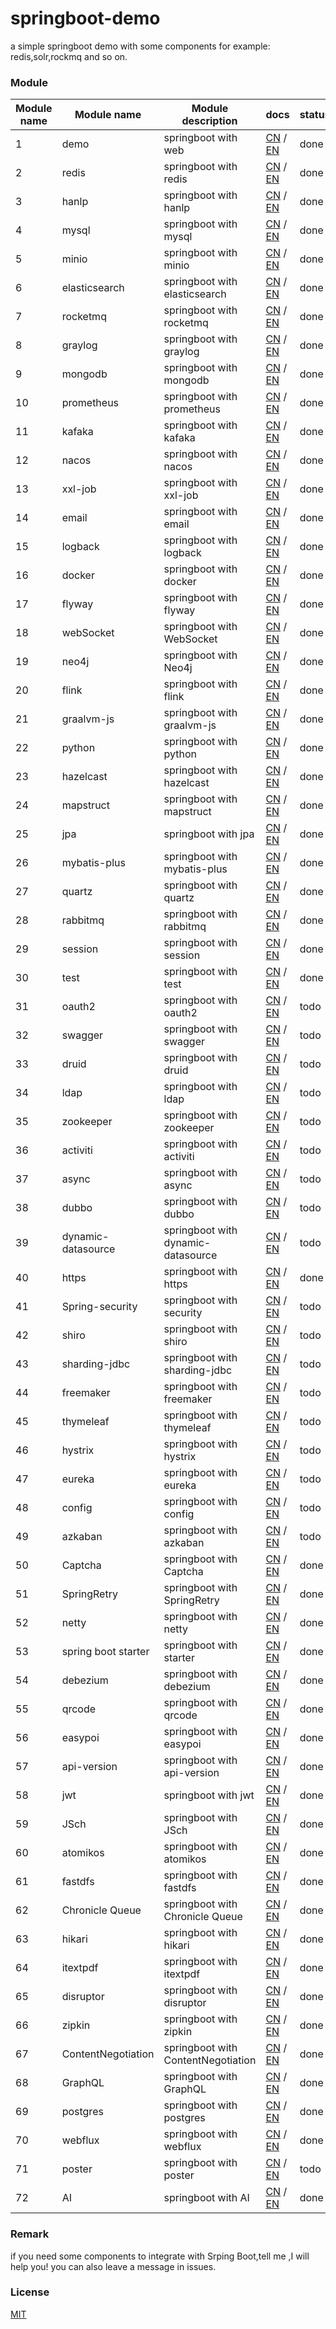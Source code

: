 # springboot-demo

a simple springboot demo with some components for example: redis,solr,rockmq and so on.


###  Module 

| Module name | Module name         | Module description                 | docs                                                                                                                                                                                 | status |
|-------------|---------------------|------------------------------------|--------------------------------------------------------------------------------------------------------------------------------------------------------------------------------------|--------|
| 1           | demo                | springboot with web                | [CN](http://www.liuhaihua.cn/archives/710149.html) / [EN](https://jxausea.medium.com/%E4%B8%80-create-springboot-module-8ed28523a961)                                                | done   |
| 2           | redis               | springboot with redis              | [CN](http://www.liuhaihua.cn/archives/710158.html) / [EN](https://jxausea.medium.com/springboot-integrated-redis-entry-demo-ea8084843856)                                            | done   |
| 3           | hanlp               | springboot with hanlp              | [CN](http://www.liuhaihua.cn/archives/710210.html) / [EN](https://jxausea.medium.com/springboot-integrated-hanlp-quick-start-demo-d90e0256e2da)                                      | done   |
| 4           | mysql               | springboot with mysql              | [CN](http://www.liuhaihua.cn/archives/710165.html) / [EN](https://jxausea.medium.com/springboot-integrated-mysql-entry-demo-0a94a78bdb60)                                            | done   |
| 5           | minio               | springboot with minio              | [CN](http://www.liuhaihua.cn/archives/710171.html) / [EN](https://jxausea.medium.com/springboot-integrated-minio-quick-start-tutorial-8ef1afe3f9e5)                                  | done   |
| 6           | elasticsearch       | springboot with elasticsearch      | [CN](http://www.liuhaihua.cn/archives/710195.html) / [EN](https://jxausea.medium.com/springboot-integrated-elasticsearch-quick-start-demo-cdc17e5380eb)                              | done   |
| 7           | rocketmq            | springboot with rocketmq           | [CN](http://www.liuhaihua.cn/archives/710205.html) / [EN](https://jxausea.medium.com/springboot-integrated-rocketmq-q-quick-start-demo-96aeff8738e7)                                 | done   |
| 8           | graylog             | springboot with graylog            | [CN](http://www.liuhaihua.cn/archives/710178.html) / [EN](https://jxausea.medium.com/springboot-integrated-graylog-quick-start-demo-b10b0be04a93)                                    | done   |
| 9           | mongodb             | springboot with mongodb            | [CN](http://www.liuhaihua.cn/archives/710188.html) / [EN](https://jxausea.medium.com/springboot-integrated-mongodb-quick-start-demo-78c54e55cc88)                                    | done   |
| 10          | prometheus          | springboot with prometheus         | [CN](http://www.liuhaihua.cn/archives/710215.html) / [EN](https://jxausea.medium.com/springboot-integrated-prometheus-quick-start-demo-cdfefd789b48)                                 | done   |
| 11          | kafaka              | springboot with kafaka             | [CN](http://www.liuhaihua.cn/archives/710233.html) / [EN](https://jxausea.medium.com/springboot-integrated-kafka-quick-start-demo-c5f217b93336)                                      | done   |
| 12          | nacos               | springboot with nacos              | [CN](http://www.liuhaihua.cn/archives/710246.html) / [EN](https://medium.com/@jxausea/springboot-intergrated-nacos-quick-start-demo-acca4f5cf749)                                    | done   |
| 13          | xxl-job             | springboot with xxl-job            | [CN](http://www.liuhaihua.cn/archives/710250.html) / [EN](https://jxausea.medium.com/springboot-integrated-xxl-job-quick-start-demo-36d28da2f6fe)                                    | done   |
| 14          | email               | springboot with email              | [CN](http://www.liuhaihua.cn/archives/710258.html) / [EN](https://jxausea.medium.com/springboot-integrated-mail-quick-start-demo-f3001c4c52f3)                                       | done   |
| 15          | logback             | springboot with logback            | [CN](http://www.liuhaihua.cn/archives/710275.html) / [EN](https://jxausea.medium.com/springboot-integrates-logback-to-print-color-logs-0062baeaae43)                                 | done   |
| 16          | docker              | springboot with docker             | [CN](http://www.liuhaihua.cn/archives/710227.html) / [EN](https://jxausea.medium.com/springboot-integrated-docker-quick-start-demo-3638a847bf8e)                                     | done   |
| 17          | flyway              | springboot with flyway             | [CN](http://www.liuhaihua.cn/archives/710280.html) / [EN](https://jxausea.medium.com/spring-boot-integrated-flyway-quick-start-demo-177e49e5d1ab)                                    | done   |
| 18          | webSocket           | springboot with WebSocket          | [CN](http://www.liuhaihua.cn/archives/710240.html) / [EN](https://jxausea.medium.com/springboot-integrated-websocket-quick-start-demo-45c889c42ec3)                                  | done   |
| 19          | neo4j               | springboot with Neo4j              | [CN](http://www.liuhaihua.cn/archives/710286.html) / [EN](https://jxausea.medium.com/spring-boot-integrates-neo4j-to-implement-a-simple-knowledge-graph-fca16db05ead)                | done   |
| 20          | flink               | springboot with flink              | [CN](http://www.liuhaihua.cn/archives/710270.html) / [EN](https://jxausea.medium.com/springboot-integrated-flink-quick-start-demo-1f9287770f26)                                      | done   |
| 21          | graalvm-js          | springboot with graalvm-js         | [CN](http://www.liuhaihua.cn/archives/710296.html) / [EN](https://jxausea.medium.com/spring-boot-integrated-graalvm-js-engine-quick-start-demo-5ee370b9b604)                         | done   |
| 22          | python              | springboot with python             | [CN](http://www.liuhaihua.cn/archives/710307.html) / [EN](https://jxausea.medium.com/spring-boot-integrated-python-engine-quick-start-demo-24d3f96cc4aa)                             | done   |
| 23          | hazelcast           | springboot with hazelcast          | [CN](http://www.liuhaihua.cn/archives/710310.html) / [EN](https://jxausea.medium.com/spring-boot-integrated-hazelcast-implements-distributed-cache-8a83d9ba21df)                     | done   |
| 24          | mapstruct           | springboot with mapstruct          | [CN](http://www.liuhaihua.cn/archives/710319.html) / [EN](https://jxausea.medium.com/spring-boot-integrated-mapstruct-quick-start-demo-9246a57ed906)                                 | done   |
| 25          | jpa                 | springboot with jpa                | [CN](http://www.liuhaihua.cn/archives/710351.html) / [EN](https://jxausea.medium.com/spring-boot-integrated-jpa-quick-start-demo-4ef95dc4b9bb)                                       | done   |
| 26          | mybatis-plus        | springboot with mybatis-plus       | [CN](http://www.liuhaihua.cn/archives/710453.html) / [EN](https://jxausea.medium.com/spring-boot-integrated-mybatis-plus-quick-start-demo-520589ebad8d)                              | done   |
| 27          | quartz              | springboot with quartz             | [CN](http://www.liuhaihua.cn/archives/710458.html) / [EN](https://jxausea.medium.com/spring-boot-integrated-quartz-quick-start-demo-382dd4daf2ac)                                    | done   |
| 28          | rabbitmq            | springboot with rabbitmq           | [CN](http://www.liuhaihua.cn/archives/710464.html) / [EN](https://jxausea.medium.com/spring-boot-integrated-rabbitmq-quick-start-demo-e28c6e2f5ce9)                                  | done   |
| 29          | session             | springboot with session            | [CN](http://www.liuhaihua.cn/archives/710469.html) / [EN](https://jxausea.medium.com/spring-boot-integrated-spring-session-quick-start-demo-54b0619a7bd0)                            | done   |
| 30          | test                | springboot with test               | [CN](http://www.liuhaihua.cn/archives/710395.html) / [EN](https://jxausea.medium.com/spring-boot-unit-testing-quick-start-demo-770ef4a17399)                                         | done   |
| 31          | oauth2              | springboot with oauth2             | [CN](###) / [EN](###)                                                                                                                                                                | todo   |
| 32          | swagger             | springboot with swagger            | [CN](###) / [EN](###)                                                                                                                                                                | todo   |
| 33          | druid               | springboot with druid              | [CN](###) / [EN](###)                                                                                                                                                                | todo   |
| 34          | ldap                | springboot with ldap               | [CN](###) / [EN](###)                                                                                                                                                                | todo   |
| 35          | zookeeper           | springboot with zookeeper          | [CN](###) / [EN](###)                                                                                                                                                                | todo   |
| 36          | activiti            | springboot with activiti           | [CN](###) / [EN](###)                                                                                                                                                                | todo   |
| 37          | async               | springboot with async              | [CN](###) / [EN](###)                                                                                                                                                                | todo   |
| 38          | dubbo               | springboot with dubbo              | [CN](###) / [EN](###)                                                                                                                                                                | todo   |
| 39          | dynamic-datasource  | springboot with dynamic-datasource | [CN](###) / [EN](###)                                                                                                                                                                | todo   |
| 40          | https               | springboot with https              | [CN](http://www.liuhaihua.cn/archives/710427.html) / [EN](https://jxausea.medium.com/spring-boot-integrated-https-quick-start-demo-0f5b1ae86286)                                     | done   |
| 41          | Spring-security     | springboot with security           | [CN](###) / [EN](###)                                                                                                                                                                | todo   |
| 42          | shiro               | springboot with shiro              | [CN](###) / [EN](###)                                                                                                                                                                | todo   |
| 43          | sharding-jdbc       | springboot with sharding-jdbc      | [CN](###) / [EN](###)                                                                                                                                                                | todo   |
| 44          | freemaker           | springboot with freemaker          | [CN](###) / [EN](###)                                                                                                                                                                | todo   |
| 45          | thymeleaf           | springboot with thymeleaf          | [CN](###) / [EN](###)                                                                                                                                                                | todo   |
| 46          | hystrix             | springboot with hystrix            | [CN](###) / [EN](###)                                                                                                                                                                | todo   |
| 47          | eureka              | springboot with eureka             | [CN](###) / [EN](###)                                                                                                                                                                | todo   |
| 48          | config              | springboot with config             | [CN](###) / [EN](###)                                                                                                                                                                | todo   |
| 49          | azkaban             | springboot with azkaban            | [CN](###) / [EN](###)                                                                                                                                                                | todo   |
| 50          | Captcha             | springboot with Captcha            | [CN](http://www.liuhaihua.cn/archives/710384.html) / [EN](https://jxausea.medium.com/spring-boot-integrates-aj-captcha-to-implement-sliding-verification-code-function-ed32fabcf7d9) | done   |
| 51          | SpringRetry         | springboot with SpringRetry        | [CN](http://www.liuhaihua.cn/archives/710389.html) / [EN](https://jxausea.medium.com/spring-boot-integrated-spring-retry-quick-start-demo-e70120a84551)                              | done   |
| 52          | netty               | springboot with netty              | [CN](http://www.liuhaihua.cn/archives/710299.html) / [EN](https://jxausea.medium.com/spring-boot-intergratd-netty-implements-websocket-communication-2302e09cf748)                   | done   |
| 53          | spring boot starter | springboot with starter            | [CN](http://www.liuhaihua.cn/archives/710303.html) / [EN](https://jxausea.medium.com/how-to-make-your-custom-spring-boot-starter-component-b6b88bc47415)                             | done   |
| 54          | debezium            | springboot with debezium           | [CN](http://www.liuhaihua.cn/archives/710327.html) / [EN](https://jxausea.medium.com/spring-boot-integrated-debezium-quick-start-demo-cbbc6fa8a16f)                                  | done   |
| 55          | qrcode              | springboot with qrcode             | [CN](http://www.liuhaihua.cn/archives/710338.html) / [EN](https://jxausea.medium.com/spring-boot-integrates-zxing-to-implement-the-function-of-generating-qr-codes-2db3209b80e7)     | done   |
| 56          | easypoi             | springboot with easypoi            | [CN](http://www.liuhaihua.cn/archives/710424.html) / [EN](https://jxausea.medium.com/spring-boot-integrated-easypoi-quick-start-demo-f996d270c43d)                                   | done   |
| 57          | api-version         | springboot with api-version        | [CN](http://www.liuhaihua.cn/archives/710409.html) / [EN](https://jxausea.medium.com/spring-boot-api-multi-version-quick-start-demo-24d265d2846f)                                    | done   |
| 58          | jwt                 | springboot with jwt                | [CN](http://www.liuhaihua.cn/archives/710374.html) / [EN](https://jxausea.medium.com/spring-boot-integrated-jwt-quick-start-demo-44d2e2585a5e)                                       | done   |
| 59          | JSch                | springboot with JSch               | [CN](http://www.liuhaihua.cn/archives/710346.html) / [EN](https://jxausea.medium.com/spring-boot-integrated-jsch-quick-start-demo-3e02e90a5eb5)                                      | done   |
| 60          | atomikos            | springboot with atomikos           | [CN](http://www.liuhaihua.cn/archives/710435.html) / [EN](https://jxausea.medium.com/spring-boot-integrated-atomikos-quick-start-demo-1e11e3335c7e)                                  | done   |
| 61          | fastdfs             | springboot with fastdfs            | [CN](http://www.liuhaihua.cn/archives/710431.html) / [EN](https://jxausea.medium.com/spring-boot-api-multi-version-quick-start-demo-24d265d2846f)                                    | done   |
| 62          | Chronicle Queue     | springboot with Chronicle Queue    | [CN](http://www.liuhaihua.cn/archives/710334.html) / [EN](https://jxausea.medium.com/spring-boot-integrated-chronicle-queue-quick-start-demo-a9b776b9c2b4)                           | done   |
| 63          | hikari              | springboot with hikari             | [CN](http://www.liuhaihua.cn/archives/710358.html) / [EN](https://jxausea.medium.com/spring-boot-integrated-hikari-quick-start-demo-b04dc7b1bbe9)                                    | done   |
| 64          | itextpdf            | springboot with itextpdf           | [CN](http://www.liuhaihua.cn/archives/710362.html) / [EN](https://jxausea.medium.com/spring-boot-integrates-itext-to-realize-the-function-of-generating-pdf-from-html-89e58e2c83ec)  | done   |
| 65          | disruptor           | springboot with disruptor          | [CN](http://www.liuhaihua.cn/archives/710370.html) / [EN](https://jxausea.medium.com/spring-boot-integrated-disruptor-quick-start-demo-4260a4f0a4d9)                                 | done   |
| 66          | zipkin              | springboot with zipkin             | [CN](http://www.liuhaihua.cn/archives/710448.html) / [EN](https://medium.com/@jxausea/spring-boot-integrated-zipkin-quick-start-demo-93d0b4a0bcdd)                                   | done   |
| 67          | ContentNegotiation  | springboot with ContentNegotiation | [CN](http://www.liuhaihua.cn/archives/710402.html) / [EN](https://jxausea.medium.com/spring-boot-content-negotiation-quick-start-demo-ae5bd570553f)                                  | done   |
| 68          | GraphQL             | springboot with GraphQL            | [CN](http://www.liuhaihua.cn/archives/710416.html) / [EN](https://jxausea.medium.com/spring-boot-integrated-graphql-quick-start-demo-026dfaf289c0)                                   | done   |
| 69          | postgres            | springboot with postgres           | [CN](http://www.liuhaihua.cn/archives/710398.html) / [EN](https://jxausea.medium.com/spring-boot-integrated-debezium-implements-postgres-cdc-a016ecfb3176)                           | done   |
| 70          | webflux             | springboot with webflux            | [CN](http://www.liuhaihua.cn/archives/710420.html) / [EN](https://jxausea.medium.com/spring-boot-integrated-webflux-quick-start-demo-0e226ef39b03)                                   | done   |
| 71          | poster              | springboot with poster             | [CN](###) / [EN](###)                                                                                                                                                                | todo   |
| 72          | AI                  | springboot with AI                 | [CN](http://www.liuhaihua.cn/archives/710471.html) / [EN](https://medium.com/@jxausea/spring-boot-integrated-spring-ai-achieve-quick-access-openapi-61becfc47bc8)| done   |



### Remark
if you need some components to integrate with Srping Boot,tell me ,I will help you!  you can also leave a message in issues.

### License

[MIT](http://opensource.org/licenses/MIT)
